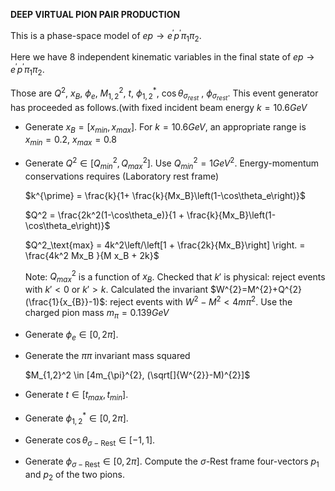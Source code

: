 **DEEP VIRTUAL PION PAIR PRODUCTION**

 This is a phase-space model of $ep \rightarrow e^{\prime} p^{\prime} \pi_{1} \pi_{2}$.
 
 Here we have 8 independent kinematic variables in the final state of  $ep \rightarrow e^{\prime} p^{\prime} \pi_{1} \pi_{2}$. 
 
 Those are $Q^{2}$, $x_{B}$, $\phi_{e}$, $M_{1,2}^{2}$, $t$, $\phi_{1,2}^{*}$, $\cos\theta_{\sigma_{rest}}$ , $\phi_{\sigma_{rest}}$.
 This event generator has proceeded as follows.(with fixed incident beam energy $k=10.6 GeV$
 

   
   - Generate $x_{B}=[x_{min},x_{max}]$. For $k=10.6 GeV$, an appropriate range is
    $x_{min}=0.2$,  $x_{max}=0.8$
    
   - Generate $Q^2 \in [Q^2_{min},Q^2_{max}]$. Use $Q_{min}^{2}=1GeV^2$. Energy-momentum conservations requires (Laboratory rest frame)
   
     $k^{\prime} = \frac{k}{1+ \frac{k}{Mx_B}\left(1-\cos\theta_e\right)}$
    
     $Q^2 = \frac{2k^2(1-\cos\theta_e)}{1 + \frac{k}{Mx_B}\left(1-\cos\theta_e\right)}$
   
     $Q^2_\text{max} = 4k^2\left/\left[1 + \frac{2k}{Mx_B}\right] \right.  = \frac{4k^2 Mx_B }{M x_B + 2k}$
    
     Note: $Q^2_{max}$ is a function of $x_{B}$. Checked that $k'$ is physical: reject events with $k'<0$ or $k'>k$.           Calculated the invariant $W^{2}=M^{2}+Q^{2}(\frac{1}{x_{B}}-1)$: reject events with $W^{2}-M^{2}< 4m\pi^{2}$. Use the   charged pion mass $m_{\pi}=0.139 GeV$
 
   - Generate $\phi_{e} \in [0,2\pi]$. 
     
   - Generate the $\pi\pi$ invariant mass squared
    
      $M_{1,2}^2 \in [4m_{\pi}^{2}, (\sqrt[]{W^{2}}-M)^{2}]$
    
   - Generate  $t \in [t_{max},t_{min}]$.
 
   - Generate $\phi_{1,2}^\ast \in[0,2\pi]$.

   - Generate $\cos\theta_{\sigma-\text{Rest}} \in [-1,1]$.

   - Generate $\phi_{\sigma-\text{Rest}} \in [0,2\pi]$.
Compute the $\sigma\text{-Rest}$ frame four-vectors $p_1$ and $p_2$ of the two pions.

    

